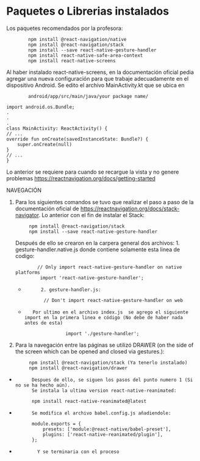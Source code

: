 # Paquetes o Librerias instalados

Los paquetes recomendados por la profesora:
            
            npm install @react-navigation/native 
            npm install @react-navigation/stack 
            npm install --save react-native-gesture-handler 
            npm install react-native-safe-area-context 
            npm install react-native-screens

Al haber instalado react-native-screens, en la documentación oficial pedia agregar una nueva configuración para que trabaje adecuadamente en el dispositivo Android. Se edito el archivo MainActivity.kt que se ubica en

            android/app/src/main/java/your package name/

    import android.os.Bundle;
    .
    .
    .
    class MainActivity: ReactActivity() {
    // ...
    override fun onCreate(savedInstanceState: Bundle?) {
        super.onCreate(null)
    }
    // ...
    }

Lo anterior se requiere para cuando se recargue la vista y no genere problemas
https://reactnavigation.org/docs/getting-started

NAVEGACIÓN
1. Para los siguientes comandos se tuvo que realizar el paso a paso de la documentación oficial de  https://reactnavigation.org/docs/stack-navigator. Lo anterior con el fin de instalar el Stack:

            npm install @react-navigation/stack 
            npm install --save react-native-gesture-handler 

   Después de ello se crearon en la carpera general dos archivos:
               1. gesture-handler.native.js donde contiene solamente esta linea de codigo:

               // Only import react-native-gesture-handler on native platforms
                import 'react-native-gesture-handler';
   *
               2. gesture-handler.js:
   
                // Don't import react-native-gesture-handler on web
   *
            Por ultimo en el archivo index.js  se agrego el siguiente import en la primera linea e código (No debe de haber nada antes de esta)

                        import './gesture-handler';

4. Para la navegación entre las páginas se utilizó DRAWER (on the side of the screen which can be opened and closed via gestures.):
   
            npm install @react-navigation/stack (Ya tenerlo instalado)
            npm install @react-navigation/drawer
*
            Despues de ello, se siguen los pasos del punto numero 1 (Si no se ha hecho aún).
            Se instala la ultima version react-native-reanimated:
            
            npm install react-native-reanimated@latest
            
*
            Se modifica el archivo babel.config.js añadiendole:
            
            module.exports = {
                presets: ['module:@react-native/babel-preset'],
                plugins: ['react-native-reanimated/plugin'],
            };
            
*
              Y se terminaria con el proceso
